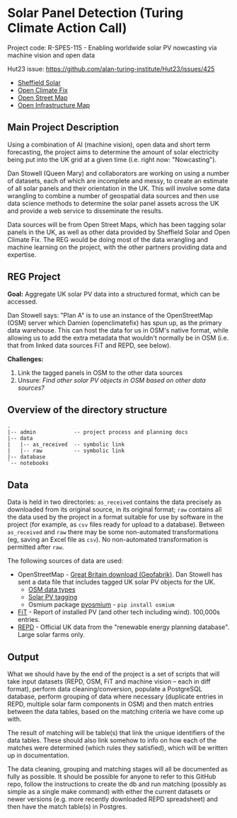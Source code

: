 # Solar Panel Detection (Turing Climate Action Call)

Project code: R-SPES-115 - Enabling worldwide solar PV nowcasting via machine vision and open data

Hut23 issue: https://github.com/alan-turing-institute/Hut23/issues/425

- [Sheffield Solar](https://www.solar.sheffield.ac.uk/)
- [Open Climate Fix](https://openclimatefix.org/)
- [Open Street Map](https://www.openstreetmap.org)
- [Open Infrastructure Map](https://openinframap.org)

## Main Project Description

Using a combination of AI (machine vision), open data and short term forecasting, the project aims to determine the amount of solar electricity being put into the UK grid at a given time (i.e. right now: "Nowcasting").

Dan Stowell (Queen Mary) and collaborators are working on using a number of datasets, each of which are incomplete and messy, to create an estimate of all solar panels and their orientation in the UK. This will involve some data wrangling to combine a number of geospatial data sources and then use data science methods to determine the solar panel assets across the UK and provide a web service to disseminate the results.

Data sources will be from Open Street Maps, which has been tagging solar panels in the UK, as well as other data provided by Sheffield Solar and Open Climate Fix. The REG would be doing most of the data wrangling and machine learning on the project, with the other partners providing data and expertise.

## REG Project

**Goal:** Aggregate UK solar PV data into a structured format, which can be accessed.

Dan Stowell says: "Plan A" is to use an instance of the OpenStreetMap (OSM) server which Damien (openclimatefix) has spun up, as the primary data warehouse. This can host the data for us in OSM's native format, while allowing us to add the extra metadata that wouldn't normally be in OSM (i.e. that from linked data sources FiT and REPD, see below).

**Challenges:**

1. Link the tagged panels in OSM to the other data sources
2. Unsure: *Find other solar PV objects in OSM based on other data sources?*

## Overview of the directory structure

```
.
|-- admin            -- project process and planning docs
|-- data
|   |-- as_received  -- symbolic link
|   |-- raw          -- symbolic link
|-- database
`-- notebooks
```


## Data

Data is held in two directories: `as_received` contains the data precisely as
downloaded from its original source, in its original format; `raw` contains all
the data used by the project in a format suitable for use by software in the
project (for example, as `csv` files ready for upload to a database). Between
`as_received` and `raw` there may be some non-automated transformations (eg,
saving an Excel file as `csv`). No non-automated transformation is permitted
after `raw`.

The following sources of data are used:

- OpenStreetMap - [Great Britain download (Geofabrik)](https://download.geofabrik.de/europe/great-britain.html). Dan Stowell has sent a data file that includes tagged UK solar PV objects for the UK.
    - [OSM data types](https://wiki.openstreetmap.org/wiki/Elements)
    - [Solar PV tagging](https://wiki.openstreetmap.org/wiki/Tag:generator:source%3Dsolar)
    - Osmium package [pyosmium](https://github.com/osmcode/pyosmium) - `pip install osmium`
- [FiT](https://www.ofgem.gov.uk/environmental-programmes/fit/contacts-guidance-and-resources/public-reports-and-data-fit/installation-reports) - Report of installed PV (and other tech including wind). 100,000s entries.
- [REPD](https://www.gov.uk/government/publications/renewable-energy-planning-database-monthly-extract) - Official UK data from the "renewable energy planning database". Large solar farms only.

## Output

What we should have by the end of the project is a set of scripts that will take input datasets (REPD, OSM, FiT and machine vision – each in diff format), perform data cleaning/conversion, populate a PostgreSQL database, perform grouping of data where necessary (duplicate entries in REPD, multiple solar farm components in OSM) and then match entries between the data tables, based on the matching criteria we have come up with.

The result of matching will be table(s) that link the unique identifiers of the data tables. These should also link somehow to info on how each of the matches were determined (which rules they satisfied), which will be written up in documentation.

The data cleaning, grouping and matching stages will all be documented as fully as possible. It should be possible for anyone to refer to this GitHub repo, follow the instructions to create the db and run matching (possibly as simple as a single make command) with either the current datasets or newer versions (e.g. more recently downloaded REPD spreadsheet) and then have the match table(s) in Postgres.

